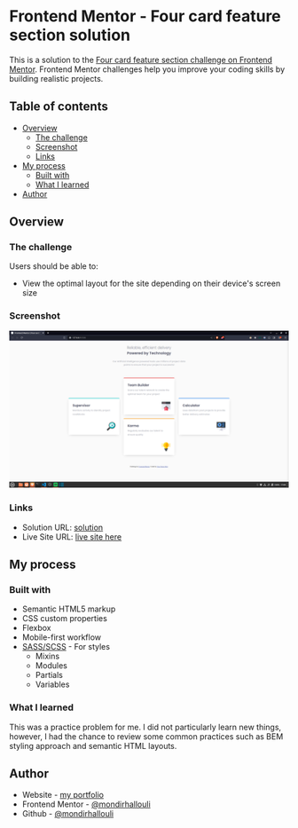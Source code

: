 # Frontend Mentor - Four card feature section solution

This is a solution to the [Four card feature section challenge on Frontend Mentor](https://www.frontendmentor.io/challenges/four-card-feature-section-weK1eFYK). Frontend Mentor challenges help you improve your coding skills by building realistic projects. 

## Table of contents

- [Overview](#overview)
  - [The challenge](#the-challenge)
  - [Screenshot](#screenshot)
  - [Links](#links)
- [My process](#my-process)
  - [Built with](#built-with)
  - [What I learned](#what-i-learned)
- [Author](#author)

## Overview

### The challenge

Users should be able to:

- View the optimal layout for the site depending on their device's screen size

### Screenshot

![](./screenshot.png)

### Links

- Solution URL: [solution](https://github.com/mondirhallouli/four-card-feature-section-fem)
- Live Site URL: [live site here](https://your-live-site-url.com)

## My process

### Built with

- Semantic HTML5 markup
- CSS custom properties
- Flexbox
- Mobile-first workflow
- [SASS/SCSS](https://sass-lang.com/) - For styles
    - Mixins
    - Modules
    - Partials
    - Variables

### What I learned

This was a practice problem for me. I did not particularly learn new things, however, I had the chance to review some common practices such as BEM styling approach and semantic HTML layouts.

## Author

- Website - [my portfolio](https://www.mh-portfolio.pages.dev)
- Frontend Mentor - [@mondirhallouli](https://www.frontendmentor.io/profile/mondirhallouli)
- Github - [@mondirhallouli](https://www.github.com/mondirhallouli)
